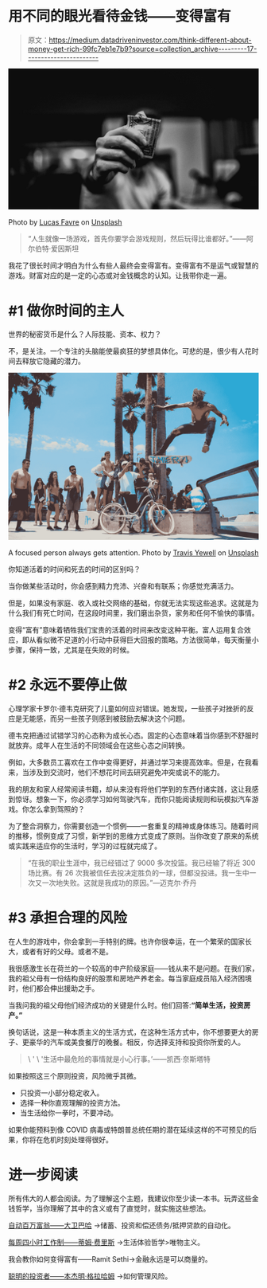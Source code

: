 # 用不同的眼光看待金钱——变得富有

> 原文：<https://medium.datadriveninvestor.com/think-different-about-money-get-rich-99fc7eb1e7b9?source=collection_archive---------17----------------------->

![](img/56e68ec2aa4169e1c0454c5945ccdb35.png)

Photo by [Lucas Favre](https://unsplash.com/@we_are_rising?utm_source=unsplash&utm_medium=referral&utm_content=creditCopyText) on [Unsplash](https://unsplash.com/s/photos/money?utm_source=unsplash&utm_medium=referral&utm_content=creditCopyText)

> “人生就像一场游戏，首先你要学会游戏规则，然后玩得比谁都好。”——阿尔伯特·爱因斯坦

我花了很长时间才明白为什么有些人最终会变得富有。变得富有不是运气或智慧的游戏。财富对应的是一定的心态或对金钱概念的认知。让我带你走一遍。

# #1 做你时间的主人

世界的秘密货币是什么？人际技能、资本、权力？

不，是关注。一个专注的头脑能使最疯狂的梦想具体化。可悲的是，很少有人花时间去释放它隐藏的潜力。

![](img/fb011b607e2a3b669258c6a937257dc6.png)

A focused person always gets attention. Photo by [Travis Yewell](https://unsplash.com/@shutters_guild?utm_source=unsplash&utm_medium=referral&utm_content=creditCopyText) on [Unsplash](https://unsplash.com/s/photos/flip?utm_source=unsplash&utm_medium=referral&utm_content=creditCopyText)

你知道活着的时间和死去的时间的区别吗？

当你做某些活动时，你会感到精力充沛、兴奋和有联系；你感觉充满活力。

但是，如果没有家庭、收入或社交网络的基础，你就无法实现这些追求。这就是为什么我们有死亡时间，在这段时间里，我们磨出杂货，家务和任何不愉快的事情。

变得“富有”意味着牺牲我们宝贵的活着的时间来改变这种平衡。富人运用复合效应，即从看似微不足道的小行动中获得巨大回报的策略。方法很简单，每天衡量小步骤，保持一致，尤其是在失败的时候。

# #2 永远不要停止做

心理学家卡罗尔·德韦克研究了儿童如何应对错误。她发现，一些孩子对挫折的反应是无能感，而另一些孩子则感到被鼓励去解决这个问题。

德韦克把通过试错学习的心态称为成长心态。固定的心态意味着当你感到不舒服时就放弃。成年人在生活的不同领域会在这些心态之间转换。

例如，大多数员工喜欢在工作中变得更好，并通过学习来提高效率。但是，在我看来，当涉及到交流时，他们不想花时间去研究避免冲突或说不的能力。

我的朋友和家人经常阅读书籍，却从来没有将他们学到的东西付诸实践，这让我感到惊讶。想象一下，你必须学习如何驾驶汽车，而你只能阅读规则和玩模拟汽车游戏。你怎么拿到驾照的？

为了整合洞察力，你需要创造一个惯例——一套重复的精神或身体练习。随着时间的推移，惯例变成了习惯，新学到的思维方式变成了原则。当你改变了原来的系统或实践来适应你的生活时，学习的过程就完成了。

> “在我的职业生涯中，我已经错过了 9000 多次投篮。我已经输了将近 300 场比赛。有 26 次我被信任去投决定胜负的一球，但都没投进。我一生中一次又一次地失败。这就是我成功的原因。”—迈克尔·乔丹

# #3 承担合理的风险

在人生的游戏中，你会拿到一手特别的牌。也许你很幸运，在一个繁荣的国家长大，或者有好的父母。或者不是。

我很感激生长在荷兰的一个较高的中产阶级家庭——钱从来不是问题。在我们家，我的祖父母有一份结构良好的股票和房地产养老金。每当家庭成员陷入经济困境时，他们都会伸出援助之手。

当我问我的祖父母他们经济成功的关键是什么时。他们回答:**“简单生活，投资房产。”**

换句话说，这是一种本质主义的生活方式，在这种生活方式中，你不想要更大的房子、更豪华的汽车或美食餐厅的晚餐。相反，你选择支持和投资你所爱的人。

> \ ' \ '生活中最危险的事情就是小心行事。’——凯西·奈斯塔特

如果按照这三个原则投资，风险微乎其微。

*   只投资一小部分稳定收入。
*   选择一种你直观理解的投资方法。
*   当生活给你一拳时，不要冲动。

如果你能预料到像 COVID 病毒或特朗普总统任期的潜在延续这样的不可预见的后果，你将在危机时刻处理得很好。

# 进一步阅读

所有伟大的人都会阅读。为了理解这个主题，我建议你至少读一本书。玩弄这些金钱哲学，当你理解了其中的含义或有了直觉时，就实施这些想法。

[自动百万富翁——大卫巴哈](https://amzn.to/3h3mBHA) →储蓄、投资和偿还债务/抵押贷款的自动化。

[每周四小时工作制——蒂姆·费里斯](https://amzn.to/2F7AZkG) →生活体验哲学>唯物主义。

我会教你如何变得富有——Ramit Sethi→金融永远是可以商量的。

[聪明的投资者——本杰明·格拉哈姆](https://amzn.to/2Z9FWkl) →如何管理风险。
